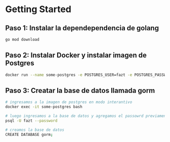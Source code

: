 # Getting Started

## Paso 1: Instalar la dependependencia de golang

```bash
go mod download
```

## Paso 2: Instalar Docker y instalar imagen de Postgres

```bash
docker run --name some-postgres -e POSTGRES_USER=fazt -e POSTGRES_PASSWORD=mysecretpassword -p 5432:5432 -d postgres
```

## Paso 3: Creatar la base de datos llamada gorm

```bash
# ingresamos a la imagen de postgres en modo interantivo
docker exec -it some-postgres bash

# luego ingresamos a la base de datos y agregamos el passowrd previamente seteado
psql -U fazt --password

# creamos la base de datos
CREATE DATABASE gorm;
```

